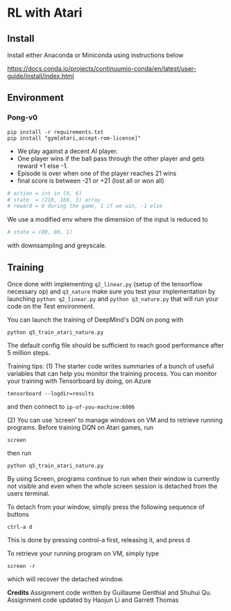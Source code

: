 # RL with Atari

## Install
Install either Anaconda or Miniconda using instructions below

https://docs.conda.io/projects/continuumio-conda/en/latest/user-guide/install/index.html


## Environment

### Pong-v0

```
pip install -r requirements.txt
pip install "gym[atari,accept-rom-license]"
```

- We play against a decent AI player.
- One player wins if the ball pass through the other player and gets reward +1 else -1.
- Episode is over when one of the player reaches 21 wins
- final score is between -21 or +21 (lost all or won all)

```python
# action = int in [0, 6)
# state  = (210, 160, 3) array
# reward = 0 during the game, 1 if we win, -1 else
```

We use a modified env where the dimension of the input is reduced to

```python
# state = (80, 80, 1)
```

with downsampling and greyscale.

## Training

Once done with implementing `q2_linear.py` (setup of the tensorflow necessary op) and `q3_nature` make sure you test your implementation by launching `python q2_linear.py` and `python q3_nature.py` that will run your code on the Test environment.

You can launch the training of DeepMind's DQN on pong with

```
python q5_train_atari_nature.py
```

The default config file should be sufficient to reach good performance after 5 million steps.



Training tips: 
(1) The starter code writes summaries of a bunch of useful variables that can help you monitor the training process.
You can monitor your training with Tensorboard by doing, on Azure

```
tensorboard --logdir=results
```

and then connect to `ip-of-you-machine:6006`


(2) You can use ‘screen’ to manage windows on VM and to retrieve running programs. 
Before training DQN on Atari games, run 

```
screen 
```
then run 

```
python q5_train_atari_nature.py
```
By using Screen, programs continue to run when their window is currently not visible and even when the whole screen session is detached 
from the users terminal. 

To detach from your window, simply press the following sequence of buttons

```
ctrl-a d
```
This is done by pressing control-a first, releasing it, and press d


To retrieve your running program on VM, simply type

```
screen -r
```
which will recover the detached window.   



**Credits**
Assignment code written by Guillaume Genthial and Shuhui Qu.
Assignment code updated by Haojun Li and Garrett Thomas

